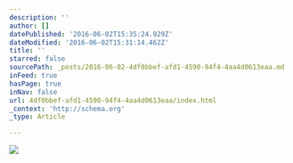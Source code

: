 ```yaml
---
description: ''
author: []
datePublished: '2016-06-02T15:35:24.929Z'
dateModified: '2016-06-02T15:31:14.462Z'
title: ''
starred: false
sourcePath: _posts/2016-06-02-4df0bbef-afd1-4590-94f4-4aa4d0613eaa.md
inFeed: true
hasPage: true
inNav: false
url: 4df0bbef-afd1-4590-94f4-4aa4d0613eaa/index.html
_context: 'http://schema.org'
_type: Article

---
```

![](https://the-grid-user-content.s3-us-west-2.amazonaws.com/bc47d5f8-b4ac-4f14-8a8e-a146a1ff7f6f.jpg)